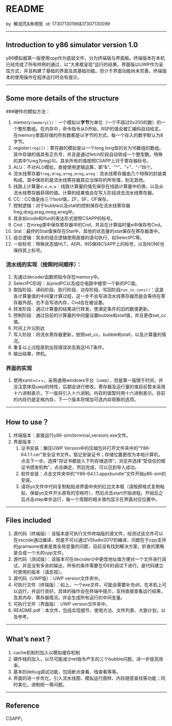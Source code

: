 # README

by
​	解润芃&朱明哲
​	id: 17307130196&17307130099	

---

## Introduction to y86 simulator version 1.0

y86模拟器第一版使用cpp作为底层文件，分为终端版与界面板。终端版本在本机已经完成了所有样例的通过，以“大黑框呈现”运行的结果。界面版以UWP作为呈现方式，并且构建了基础的界面及其基础功能。但介于界面功能尚未完善。终端版本的使用操作在程序运行时会有提示。

---

## Some more details of the structure

###硬件的模拟方法：

1. memory`(memory[])`：一个模拟以**字节**为单位（一个不超过0x200的数）的一个整形数组。在内存中，命令指令从0开始，RSP的值会被汇编码自动给定。在memory里面存储的所有数都是以字节的方式，每一个存入的数字默认为8字节。
2. register`(reg[])`：寄存器的模拟是以一个long long型的长为16数组的数组。其中存储的值具有正负号，并且是通过fetch阶段自动转成一个整型数。特殊的其中%reg为reg[4]，其余所有的值按照CSAPP上对于寄存器标号。
3. ALU：不对ALU模拟，直接使用逻辑运算，即“&”、“^”、“+”、“-”四个。
4. 流水线寄存器`freg,dreg,ereg,mreg,wreg`：流水线寄存器由几个特殊的封装类构成。其中保存的是流水线寄存器其应当保存的所有值，别无其他。
5. 线路上计算量`d,e,m,w`：线路计算量的值先保存在线路计算量中的值，以及从流水线寄存器获得的值。计算的结果值会在写入阶段进去流水线寄存器。
6. CC：CC值是由三个bool值，ZF，SF，OF保存。
7. 控制逻辑：对于bubble以及stall的控制保存在流水线寄存器freg,dreg,ereg,mreg,wreg中。
8. 其余如icode和ifun的表达形式按照CSAPP的标号。
9. Cnd：在mreg类中保存寄存器中的Cnd，并且在计算临时量e中保存有Cnd。
10. Stat：最终的Stat值保存在Stat中，其他的状态量的stat保存在寄存器类中。
11. 组合逻辑：其余的组合逻辑使用直接的语句执行，如SelectPC等。
12. 一些标号：特殊状态值HLT，ADR，INS保持CSAPP上的标号，以及NONE也保持其上标号。

### 流水线的实现（按照时间顺序）：

1. 先通过decoder函数把指令存在memory中。
2. SelectPC阶段：从predPC以及组合电路中接受一个新的PC值。
3. 取指阶段、译码阶段、执行阶段、访存阶段、写回阶段`run_in_cons()`：这是各计算量值的中间量计算过程，这一步不会写进流水线寄存器而是会等待在寄存器外部。也不会写进内存，Cnd会在被设置。
4. 转发阶段：通过计算量的结果进行转发，使满足条件的旧的数值更新。
5. 控制阶段：通过目前的计算量的中间量设置bubble和stall值，并且更改set_cc值。
6. 时间上升沿到达
7. 写入阶段：将流水寄存器更新，依照set_cc，bubble和stall，以及计算量的情况。
8. 重复以上过程直到出现错误状态我这HLT条件。
9. 输出结果，停机。

### 界面的实现

1. 使用xaml+c++，采用通用windows平台（uwp），但是第一版限于时间，并没注意体现uwp的特性，后期会进行修改。寄存器及运行量的值目前暂未采用十六进制表示，下一版将引入十六进制。内存的值暂时用十六进制表示。目前的内存仍是定格内存，下一个版本将增加可选内存观察的选项。

---

## How to use？

1. 终端版本：直接运行y86-sim(terminal_version).exe文件。
2. 界面版本：
   1. 证书安装：解压UWP Version中的压缩包并打开文件夹中的“Y86-64.1.1.cer”安全证书文件。惦记安装证书；存储位置更改为本地计算机，点击下一步。选择“将证书都放入下列存储选项”，浏览并选择“受信任的根证书颁发机构”，点击确定，然后完成，可以见到导入成功。
   2. 软件安装：点击文件夹中的“Y86-64.1.1.appxbundle”文件开始y86-sim的安装。
   3. 请将yo文件中代码复制粘贴进界面中央的红边文本框（请按原格式复制粘贴，保留yo文件开头原有的空格符），然后点击start开始进程。开始后之后点击step单步运行，每一个周期的相关值均显示在界面对应位置中。

---

## Files included

1. 源代码（终端版）：该版本是可执行文件终端版的源文件，经测试该文件可以在vscode通过编译，但是不可以通过VStudio2017的编译，问题在于cpp支持的gramaone或者是类全局变量的问题，目前没有找到解决方案，折衷的策略是合成一个大的cpp文件。
2. 源代码（测试版）：该版本可在decoder()中更改地址值方便对一个文件进行调试，并且没有多余的输出，所有的条件需要在IDE的调试下进行。是代码建立时使用的版本（请忽视）。
3. 源代码（UWP版）：UWP version文件夹中。
4. 可执行文件（终端版）：如上，一个exe文件，可能会需要补充dll，在本机上可以运行，并运行良好，具体的操作会在终端中提示，支持直接查看运行结果，及其内存、寄存器情况，并会生成所有运行的中间变量。
5. 可执行文件（界面版）：UWP version文件夹中。
6. README.pdf：本文件，包括实现细节、使用方法、文件列表、大致计划，以及参考。

---

## What’s next？

1. cache机制的加入以模拟缓存机制
2. 硬件栈的加入，以尽可能减少ret指令产生的三个bubble问题，进一步提高效率。
3. 基本的debug调试功能，包括断点查看、栈查看等等。
4. 界面的进一步优化，引入流水线图、模拟运行图样、内存随意查找等功能；同时美化，进制统一等问题。

---

## Reference

CSAPP。





